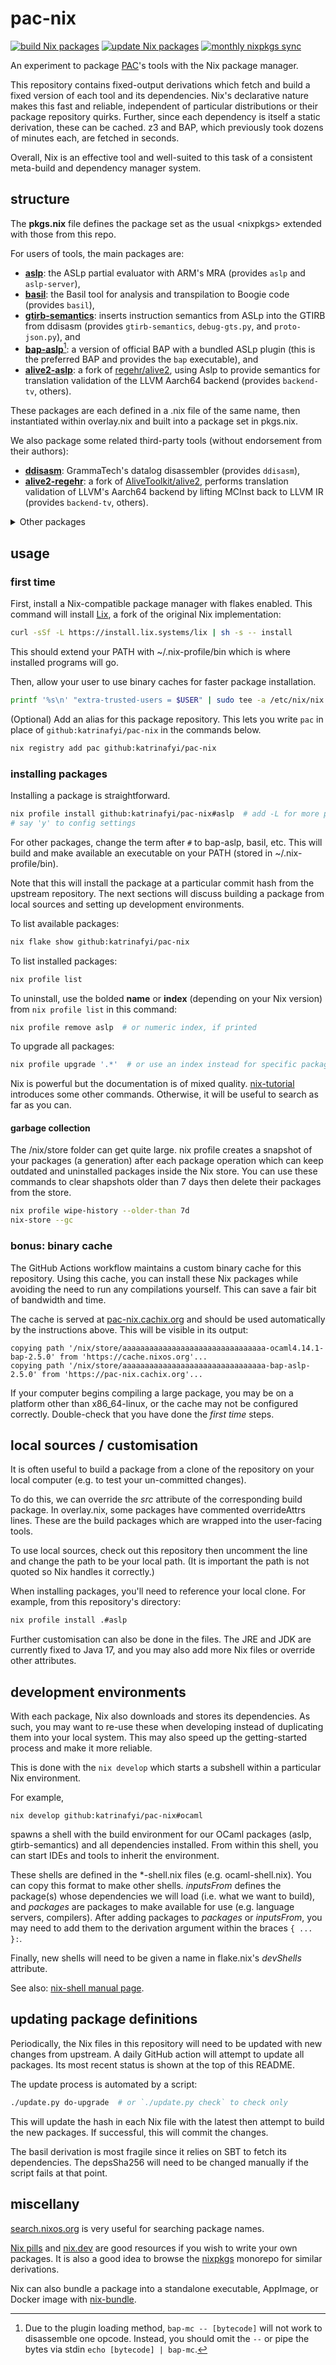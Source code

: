 # pac-nix

[![build Nix packages](https://github.com/katrinafyi/pac-nix/actions/workflows/main.yml/badge.svg)](https://github.com/katrinafyi/pac-nix/actions/workflows/main.yml)
[![update Nix packages](https://github.com/katrinafyi/pac-nix/actions/workflows/update.yml/badge.svg)](https://github.com/katrinafyi/pac-nix/actions/workflows/update.yml)
[![monthly nixpkgs sync](https://github.com/katrinafyi/pac-nix/actions/workflows/monthly.yml/badge.svg)](https://github.com/katrinafyi/pac-nix/actions/workflows/monthly.yml)

An experiment to package [PAC](https://github.com/UQ-PAC)'s
tools with the Nix package manager.

This repository contains fixed-output derivations which fetch
and build a fixed version of each tool and its dependencies.
Nix's declarative nature makes this fast and reliable, 
independent of particular distributions or their package repository quirks.
Further, since each dependency is itself a static derivation, these can be cached.
z3 and BAP, which previously took dozens of minutes each,
are fetched in seconds.

Overall, Nix is an effective tool and well-suited to this task
of a consistent meta-build and dependency manager system.

## structure

The **pkgs.nix** file defines the package set as 
the usual \<nixpkgs\> extended with those from this repo.

For users of tools, the main packages are:
- **[aslp][]**: the ASLp partial evaluator with ARM's MRA (provides `aslp` and `aslp-server`),
- **[basil][]**: the Basil tool for analysis and transpilation to Boogie code (provides `basil`),
- **[gtirb-semantics][]**: inserts instruction semantics from ASLp into the GTIRB from ddisasm (provides `gtirb-semantics`, `debug-gts.py`, and `proto-json.py`), and
- **[bap-aslp][]**[^1]: a version of official BAP with a bundled ASLp plugin (this is the preferred BAP and provides the `bap` executable), and
- **[alive2-aslp][]**: a fork of [regehr/alive2][alive2-regehr], using Aslp to provide semantics for translation validation of the LLVM Aarch64 backend (provides `backend-tv`, others).

These packages are each defined in a .nix file of the same name,
then instantiated within overlay.nix and
built into a package set in pkgs.nix.

We also package some related third-party tools (without endorsement from their authors):
- **[ddisasm][]**: GrammaTech's datalog disassembler (provides `ddisasm`),
- **[alive2-regehr][]**: a fork of [AliveToolkit/alive2][alive2], performs translation validation of LLVM's Aarch64 backend by lifting MCInst back to LLVM IR (provides `backend-tv`, others).


[aslp]: https://github.com/UQ-PAC/aslp
[bap-aslp]: https://github.com/UQ-PAC/bap-asli-plugin
[bap-primus]: https://github.com/UQ-PAC/bap/tree/aarch64-pull-request-2
[Primus Lisp PR]: https://github.com/BinaryAnalysisPlatform/bap/pull/1546
[basil]: https://github.com/UQ-PAC/bil-to-boogie-translator
[ddisasm]: https://github.com/GrammaTech/ddisasm
[godbolt]: https://github.com/ailrst/compiler-explorer
[gtirb-semantics]: https://github.com/UQ-PAC/gtirb-semantics
[alive2-aslp]: https://github.com/katrinafyi/alive2
[alive2-regehr]: https://github.com/regehr/alive2/tree/arm-tv
[alive2]: https://github.com/AliveToolkit/alive2

<details>
<summary>Other packages</summary>
These are less frequently used and might be untested.
  
- **[bap-primus][]**: PAC's fork of BAP with the [Primus Lisp PR][] but without ASLp (provides `bap-primus`)
- **[godbolt][]**: the Godbolt compiler explorer with the Basil toolchain for interactive use (provides `godbolt`)
- **[alive2][]**: translation validation of LLVM IR, designed to verify LLVM's middle-end optimisations (currently this version is frozen to llvm-translator's version)

Other Nix files also define dependencies needed by the end-user tools.
</details>

[^1]: Due to the plugin loading method, `bap-mc -- [bytecode]` will not work to disassemble one opcode. Instead, you should omit the `--` or pipe the bytes via stdin `echo [bytecode] | bap-mc`.

## usage

### first time

First, install a Nix-compatible package manager with flakes enabled.
This command will install [Lix], a fork of the original Nix implementation:
```bash
curl -sSf -L https://install.lix.systems/lix | sh -s -- install
```
This should extend your PATH with ~/.nix-profile/bin which is where installed programs will go.

[Lix]: https://lix.systems/

Then, allow your user to use binary caches for faster package installation.
```bash
printf '%s\n' "extra-trusted-users = $USER" | sudo tee -a /etc/nix/nix.conf
```

(Optional) Add an alias for this package repository.
This lets you write `pac` in place of `github:katrinafyi/pac-nix` in the commands below.
```bash
nix registry add pac github:katrinafyi/pac-nix
```


<!--
As your usual user, run:
```bash
nix-channel --add https://github.com/katrinafyi/pac-nix/archive/refs/heads/main.tar.gz pac
nix-channel --update
```


<blockquote>
<details>
  <summary>
    <b>note</b>: if you see &ldquo;error: file 'nixpkgs' was not found in the Nix search path&rdquo;
  </summary>

  Use these commands to add the \<nixpkgs\> repository.
  ```bash
  nix-channel --add https://nixos.org/channels/nixpkgs-unstable nixpkgs
  nix-channel --update
  ```
  If these commands raise "permission denied", you can also try them with `sudo`.
  Be aware that using sudo here might require sudo in later commands as well.
</details>
</blockquote>
-->

### installing packages

Installing a package is straightforward.
```bash
nix profile install github:katrinafyi/pac-nix#aslp  # add -L for more progress output
# say 'y' to config settings
```
For other packages, change the term after `#` to bap-aslp, basil, etc. 
This will build and make available an executable on your PATH (stored in ~/.nix-profile/bin).

Note that this will install the package at a particular commit hash from the upstream repository.
The next sections will discuss building a package
from local sources and setting up development environments.

To list available packages:
```bash
nix flake show github:katrinafyi/pac-nix
```

To list installed packages:
```bash
nix profile list
```

To uninstall, use the bolded **name** or **index** (depending on your Nix version) from `nix profile list` in this command:
```bash
nix profile remove aslp  # or numeric index, if printed
```

To upgrade all packages:
```bash
nix profile upgrade '.*'  # or use an index instead for specific packages
```

Nix is powerful but the documentation is of mixed quality.
[nix-tutorial](https://nix-tutorial.gitlabpages.inria.fr/nix-tutorial/getting-started.html)
introduces some other commands.
Otherwise, it will be useful to search as far as you can.

#### garbage collection

The /nix/store folder can get quite large.
nix profile creates a snapshot of your packages (a generation) after each package operation
which can keep outdated and uninstalled packages inside the Nix store.
You can use these commands to clear shapshots older than 7 days then delete their packages from the store.

```bash
nix profile wipe-history --older-than 7d
nix-store --gc
```


### bonus: binary cache

The GitHub Actions workflow maintains a custom binary cache for this repository.
Using this cache, you can install these Nix packages while avoiding the need to run any compilations yourself.
This can save a fair bit of bandwidth and time.

The cache is served at [pac-nix.cachix.org](https://pac-nix.cachix.org/) and should be used automatically
by the instructions above. This will be visible in its output:
<!--can be used like so:
```bash
# install the cachix tool
nix-env -iA cachix -f https://cachix.org/api/v1/install
# configure nix to use cache. you may need to trust your username
cachix use pac-nix
```
-->

```
copying path '/nix/store/aaaaaaaaaaaaaaaaaaaaaaaaaaaaaaaa-ocaml4.14.1-bap-2.5.0' from 'https://cache.nixos.org'...
copying path '/nix/store/aaaaaaaaaaaaaaaaaaaaaaaaaaaaaaaa-bap-aslp-2.5.0' from 'https://pac-nix.cachix.org'...
```
If your computer begins compiling a large package, you may be on a platform other than x86_64-linux, or
the cache may not be configured correctly.
Double-check that you have done the _first time_ steps.

## local sources / customisation

It is often useful to build a package from
a clone of the repository on your local computer
(e.g. to test your un-committed changes).

To do this, we can override the _src_ attribute of
the corresponding build package.
In overlay.nix, some packages have commented overrideAttrs lines.
These are the build packages which are wrapped into the user-facing tools.

To use local sources, check out this repository then
uncomment the line and change the path to be your local path.
(It is important the path is not quoted so Nix handles it correctly.)

When installing packages, you'll need to reference your local clone. 
For example, from this repository's directory:
```bash
nix profile install .#aslp
```

Further customisation can also be done in the files.
The JRE and JDK are currently fixed to Java 17,
and you may also add more Nix files or override other attributes.

## development environments

With each package, Nix also downloads and stores its dependencies.
As such, you may want to re-use these when developing instead of
duplicating them into your local system.
This may also speed up the getting-started process and make it more reliable. 

This is done with the `nix develop` which
starts a subshell within a particular Nix environment.

For example,
```
nix develop github:katrinafyi/pac-nix#ocaml
```
spawns a shell with the build environment for our
OCaml packages (aslp, gtirb-semantics) and all dependencies
installed.
From within this shell, you can start IDEs and
tools to inherit the environment.

These shells are defined in the \*-shell.nix files (e.g. ocaml-shell.nix).
You can copy this format to make other shells.
_inputsFrom_ defines the package(s) whose dependencies we will load
(i.e. what we want to build),
and _packages_ are packages to make available for use
(e.g. language servers, compilers).
After adding packages to _packages_ or _inputsFrom_, you may
need to add them to the derivation argument within the braces `{ ... }:`.

Finally, new shells will need to be given a name in flake.nix's _devShells_
attribute.

<!--
Unfortunately, this doesn't work for us since
our packages aren't in \<nixpkgs\>.

We use a \*-shell.nix file to define a development shell.
One example is in asli-shell.nix which can be used to develop ASLi.

You can copy this format to make other shells.
The first line should maintain the `import ./pkgs.nix`
to load our local package set.
_inputsFrom_ defines the package(s) whose dependencies we will load
(i.e. what we want to build),
and _packages_ are packages to make available
(i.e. compile-time or dev dependencies).

To use a shell file, run:
```bash
nix-shell ./asli-shell.nix
```
-->

See also: [nix-shell manual page](https://nixos.org/manual/nix/stable/command-ref/nix-shell).

## updating package definitions

Periodically, the Nix files in this repository will need to be updated with new changes from upstream.
A daily GitHub action will attempt to update all packages.
Its most recent status is shown at the top of this README.

The update process is automated by a script:
```bash
./update.py do-upgrade  # or `./update.py check` to check only
```
This will update the hash in each Nix file with the latest then attempt to build the new packages.
If successful, this will commit the changes.

The basil derivation is most fragile since it relies on SBT to fetch its dependencies.
The depsSha256 will need to be changed manually if the script fails at that point.

## miscellany

[search.nixos.org](https://search.nixos.org/)
is very useful for searching package names.

[Nix pills](https://nixos.org/guides/nix-pills/) and [nix.dev](https://nix.dev/tutorials/packaging-existing-software.html) 
are good resources if you wish to write your own packages.
It is also a good idea to browse the [nixpkgs](https://github.com/NixOS/nixpkgs/) monorepo for similar derivations.

Nix can also bundle a package into a standalone executable, AppImage, or Docker image
with [nix-bundle](https://nixos.org/manual/nix/stable/command-ref/new-cli/nix3-bundle).
